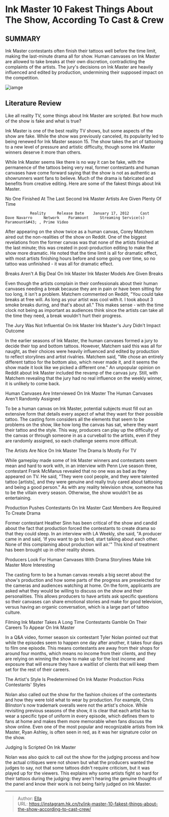 # Ink Master 10 Fakest Things About The Show, According To Cast &amp; Crew


## SUMMARY 



  Ink Master contestants often finish their tattoos well before the time limit, making the last-minute drama all for show.   Human canvases on Ink Master are allowed to take breaks at their own discretion, contradicting the complaints of the artists.   The jury&#39;s decisions on Ink Master are heavily influenced and edited by production, undermining their supposed impact on the competition.  

![iamge](https://static1.srcdn.com/wordpress/wp-content/uploads/2022/10/Collage-Maker-14-Oct-2022-0548-PM.jpg)

## Literature Review

Like all reality TV, some things about Ink Master are scripted. But how much of the show is fake and what is true?




Ink Master is one of the best reality TV shows, but some aspects of the show are fake. While the show was previously canceled, its popularity led to being renewed for Ink Master season 15. The show takes the art of tattooing to a new level of pressure and artistic difficulty, though some Ink Master winners deserve it more than others.




While Ink Master seems like there is no way it can be fake, with the permanence of the tattoos being very real, former contestants and human canvases have come forward saying that the show is not as authentic as showrunners want fans to believe. Much of the drama is fabricated and benefits from creative editing. Here are some of the fakest things about Ink Master.


 No One Finished At The Last Second 
Ink Master Artists Are Given Plenty Of Time
         

               Reality     Release Date    January 17, 2012     Cast    Dave Navarro     Network    Paramount     Streaming Service(s)    Paramount&#43; , Prime Video      

After appearing on the show twice as a human canvas, Corey Matchem aired out the non-realities of the show on Reddit. One of the biggest revelations from the former canvas was that none of the artists finished at the last minute; this was created in post-production editing to make the show more dramatic. He noted that the time limit is all for dramatic effect, with most artists finishing hours before and some going over time, so no tattoo was unfinished - it was all for dramatic effect.






 Breaks Aren&#39;t A Big Deal On Ink Master 
Ink Master Models Are Given Breaks
         

          

Even though the artists complain in their confessionals about their human canvases needing a break because they are in pain or have been sitting for too long, it isn&#39;t a problem. Matchem commented on Reddit, &#34;You could take breaks at free will. As long as your artist was cool with it. I took about 3 smoke breaks during, and that&#39;s about all.&#34; This makes sense - with the time clock not being as important as audiences think since the artists can take all the time they need, a break wouldn&#39;t hurt their progress.






 The Jury Was Not Influential On Ink Master 
Ink Master&#39;s Jury Didn&#39;t Impact Outcome
         

In the earlier seasons of Ink Master, the human canvases formed a jury to decide their top and bottom tattoos. However, Matchem said this was all for naught, as their choices were heavily influenced and edited by production to reflect storylines and artist rivalries. Matchem said, &#34;We chose an entirely different tattoo for the bottom also, which never made it, and it seems the show made it look like we picked a different one.&#34; An unpopular opinion on Reddit about Ink Master included the revamp of the canvas jury. Still, with Matchem revealing that the jury had no real influence on the weekly winner, it is unlikely to come back.



 Human Canvases Are Interviewed On Ink Master 
The Human Canvases Aren&#39;t Randomly Assigned
          




To be a human canvas on Ink Master, potential subjects must fill out an extensive form that details every aspect of what they want for their possible tattoo. The casting form considers all the elements that seem to be problems on the show, like how long the canvas has sat, where they want their tattoo and the style. This way, producers can play up the difficulty of the canvas or through someone in as a curveball to the artists, even if they are randomly assigned, so each challenge seems more difficult.



 The Artists Are Nice On Ink Master 
The Drama Is Mostly For TV
          

While gameplay made some of Ink Master winners and contestants seem mean and hard to work with, in an interview with Penn Live season three, contestant Frank McManus revealed that no one was as bad as they appeared on TV. He said, &#34;They were cool people, and they were talented tattoo [artists], and they were genuine and really truly cared about tattooing and being a good person.&#34; As with any reality television show, someone has to be the villain every season. Otherwise, the show wouldn&#39;t be as entertaining.






 Production Pushes Contestants On Ink Master 
Cast Members Are Required To Create Drama
          

Former contestant Heather Sinn has been critical of the show and candid about the fact that production forced the contestants to create drama so that they could sleep. In an interview with LA Weekly, she said, &#34;A producer came in and said, &#39;If you want to go to bed, start talking about each other. None of this complaining about production will air.&#39;&#34; This kind of treatment has been brought up in other reality shows.



 Producers Look For Human Canvases With Drama 
Storylines Make Ink Master More Interesting
          

The casting form to be a human canvas reveals a big secret about the show&#39;s production and how some parts of the progress are preselected for the cameras and audiences watching at home. On the form, applicants are asked what they would be willing to discuss on the show and their personalities. This allows producers to have artists ask specific questions so their canvases can share emotional stories and make for good television, versus having an organic conversation, which is a large part of tattoo culture.






 Filming Ink Master Takes A Long Time 
Contestants Gamble On Their Careers To Appear On Ink Master
          

In a Q&amp;A video, former season six contestant Tyler Nolan pointed out that while the episodes seem to happen one day after another, it takes four days to film one episode. This means contestants are away from their shops for around four months, which means no income from their clients, and they are relying on winning the show to make up for the lost income and exposure that will ensure they have a waitlist of clients that will keep them set for the rest of their careers.



 The Artist&#39;s Style Is Predetermined On Ink Master 
Production Picks Contestants&#39; Styles
          

Nolan also called out the show for the fashion choices of the contestants and how they were told what to wear by production. For example, Chris Blinston&#39;s now trademark overalls were not the artist&#39;s choice. While revisiting previous seasons of the show, it is clear that each artist has to wear a specific type of uniform in every episode, which defines them to fans at home and makes them more memorable when fans discuss the show online. Even one of the most popular and recognizable artists from Ink Master, Ryan Ashley, is often seen in red, as it was her signature color on the show.






 Judging Is Scripted On Ink Master 
          

Nolan was also quick to call out the show for the judging process and how the actual critiques were not shown but what the producers wanted the judges to say, not that some tattoos didn&#39;t require criticism, but it was played up for the viewers. This explains why some artists fight so hard for their tattoos during the judging: they aren&#39;t hearing the genuine thoughts of the panel and know their work is not being fairly judged on Ink Master.



---

> Author: [Ella](https://instagram.hk.cn/)  
> URL: https://instagram.hk.cn/tv/ink-master-10-fakest-things-about-the-show-according-to-cast-crew/  

